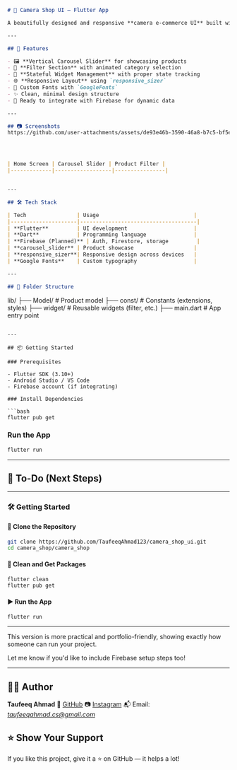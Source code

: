 ```markdown
# 📸 Camera Shop UI – Flutter App

A beautifully designed and responsive **camera e-commerce UI** built with Flutter. This project focuses on sleek design, modern UI practices, smooth transitions, and clean architecture using Firebase and Flutter packages like `carousel_slider` and `responsive_sizer`.

---

## 🚀 Features

- 🖼️ **Vertical Carousel Slider** for showcasing products
- 🧭 **Filter Section** with animated category selection
- 🧠 **Stateful Widget Management** with proper state tracking
- 🌐 **Responsive Layout** using `responsive_sizer`
- 🎨 Custom Fonts with `GoogleFonts`
- ✨ Clean, minimal design structure
- 🔄 Ready to integrate with Firebase for dynamic data

---

## 📷 Screenshots
https://github.com/user-attachments/assets/de93e46b-3590-46a8-b7c5-bf5eee32482f




| Home Screen | Carousel Slider | Product Filter |
|-------------|------------------|----------------|


---

## 🛠️ Tech Stack

| Tech                | Usage                              |
|---------------------|-------------------------------------|
| **Flutter**         | UI development                     |
| **Dart**            | Programming language               |
| **Firebase (Planned)** | Auth, Firestore, storage         |
| **carousel_slider** | Product showcase                   |
| **responsive_sizer**| Responsive design across devices   |
| **Google Fonts**    | Custom typography                  |

---

## 🧩 Folder Structure

```

lib/
├── Model/                 # Product model
├── const/                # Constants (extensions, styles)
├── widget/               # Reusable widgets (filter, etc.)
├── main.dart             # App entry point

````

---

## 📦 Getting Started

### Prerequisites

- Flutter SDK (3.10+)
- Android Studio / VS Code
- Firebase account (if integrating)

### Install Dependencies

```bash
flutter pub get
````

### Run the App

```bash
flutter run
```

---

## 🔧 To-Do (Next Steps)

---

### 🛠️ Getting Started

#### 🔁 Clone the Repository

```bash
git clone https://github.com/TaufeeqAhmad123/camera_shop_ui.git
cd camera_shop/camera_shop
```

#### 🧹 Clean and Get Packages

```bash
flutter clean
flutter pub get
```

#### ▶️ Run the App

```bash
flutter run
```

---

This version is more practical and portfolio-friendly, showing exactly how someone can run your project.

Let me know if you'd like to include Firebase setup steps too!


---

## 👨‍💻 Author

**Taufeeq Ahmad**
📎 [GitHub](https://github.com/TaufeeqAhmad123)
📷 [Instagram](https://instagram.com/_fluttermagic/) 
📬 Email: *[taufeeqahmad.cs@gmail.com](mailto:your.email@example.com)*


## ⭐️ Show Your Support

If you like this project, give it a ⭐️ on GitHub — it helps a lot!

```

```


